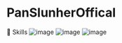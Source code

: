 # PanSlunherOffical
💼 Skills
![image](https://img.shields.io/badge/Python-3776AB?style=for-the-badge&logo=python&logoColor=white)
![image](https://github-profile-summary-cards.vercel.app/api/cards/profile-details?username=PanSlunherOfficial&theme=github_dark)
![image](https://github-readme-stats.vercel.app/api/top-langs/?username=PanSlunherOfficial&theme=dark)

